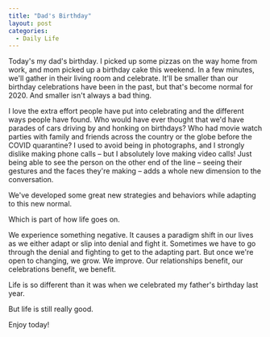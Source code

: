 ```yaml
---
title: "Dad's Birthday"
layout: post
categories: 
  - Daily Life
---
```

Today&#39;s my dad&#39;s birthday. I picked up some pizzas on the way home from work, and mom picked up a birthday cake this weekend. In a few minutes, we&#39;ll gather in their living room and celebrate. It&#39;ll be smaller than our birthday celebrations have been in the past, but that&#39;s become normal for 2020. And smaller isn&#39;t always a bad thing.

I love the extra effort people have put into celebrating and the different ways people have found. Who would have ever thought that we&#39;d have parades of cars driving by and honking on birthdays? Who had movie watch parties with family and friends across the country or the globe before the COVID quarantine? I used to avoid being in photographs, and I strongly dislike making phone calls – but I absolutely love making video calls! Just being able to see the person on the other end of the line – seeing their gestures and the faces they&#39;re making – adds a whole new dimension to the conversation.

We&#39;ve developed some great new strategies and behaviors while adapting to this new normal.

Which is part of how life goes on.

We experience something negative. It causes a paradigm shift in our lives as we either adapt or slip into denial and fight it. Sometimes we have to go through the denial and fighting to get to the adapting part. But once we&#39;re open to changing, we grow. We improve. Our relationships benefit, our celebrations benefit, we benefit.

Life is so different than it was when we celebrated my father&#39;s birthday last year.

But life is still really good.

Enjoy today!
